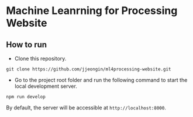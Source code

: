# Machine Leanrning for Processing Website

## How to run
* Clone this repository.

```git clone https://github.com/jjeongin/ml4processing-website.git```

* Go to the project root folder and run the following command to start the local development server.

```npm run develop```

By default, the server will be accessible at ```http://localhost:8000```.
